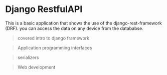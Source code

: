 # Django RestfulAPI 
This is a basic application that shows the use of the django-rest-framework (DRF). you can access the data on any device from the datababse.

> covered intro to django framework

> Application programming interfaces 

> serializers

> Web development
